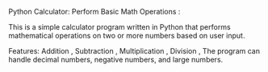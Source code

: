 Python Calculator: Perform Basic Math Operations :

This is a simple calculator program written in Python that performs mathematical operations on two or more numbers based on user input.

Features:
Addition ,
Subtraction ,
Multiplication ,
Division ,
The program can handle decimal numbers, negative numbers, and large numbers.
